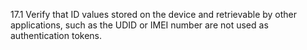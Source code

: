 17.1 Verify that ID values stored on the device and retrievable by other applications, such as the UDID or IMEI number are not used as authentication tokens.
